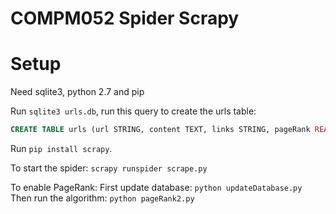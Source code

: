 # COMPM052 Spider Scrapy

# Setup

Need sqlite3, python 2.7 and pip

Run `sqlite3 urls.db`, run this query to create the urls table:
```sql
CREATE TABLE urls (url STRING, content TEXT, links STRING, pageRank REAL, amount INTEGER);
```

Run `pip install scrapy`.

To start the spider:
`scrapy runspider scrape.py`

To enable PageRank:
    First update database: `python updateDatabase.py`
    Then run the algorithm: `python pageRank2.py`